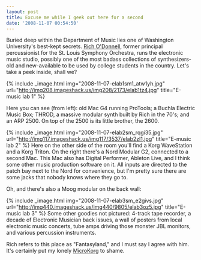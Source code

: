 ```yaml
---
layout: post
title: Excuse me while I geek out here for a second
date: '2008-11-07 00:54:50'
---
```



Buried deep within the Department of Music lies one of Washington University's best-kept secrets. [Rich O'Donnell](http://richodonnell.com/about/), former principal percussionist for the St. Louis Symphony Orchestra, runs the electronic music studio, possibly one of the most badass collections of synthesizers-old and new-available to be used by college students in the country. Let's take a peek inside, shall we?

{% include _image.html img="2008-11-07-elab1sm1_atw1yh.jpg" url="http://img208.imageshack.us/img208/2173/elab1tz4.jpg" title="E-music lab 1"  %}

Here you can see (from left): old Mac G4 running ProTools; a Buchla Electric Music Box; THROD, a massive modular synth built by Rich in the 70's; and an ARP 2500. On top of the 2500 is its little brother, the 2600.

{% include _image.html img="2008-11-07-elab2sm_rqgi35.jpg" url="http://img117.imageshack.us/img117/3537/elab2zl1.jpg" title="E-music lab 2"  %}
Here on the other side of the room you'll find a Korg WaveStation and a Korg Triton. On the right there's a Nord Modular G2, connected to a second Mac. This Mac also has Digital Performer, Ableton Live, and I think some other music production software on it. All inputs are directed to the patch bay next to the Nord for convenience, but I'm pretty sure there are some jacks that nobody knows where they go to.

Oh, and there's also a Moog modular on the back wall:

{% include _image.html img="2008-11-07-elab3sm_e2givs.jpg" url="http://img440.imageshack.us/img440/9805/elab3oz5.jpg" title="E-music lab 3"  %}
Some other goodies not pictured: 4-track tape recorder, a decade of Electronic Musician back issues, a wall of posters from local electronic music concerts, tube amps driving those monster JBL monitors, and various percussion instruments.

Rich refers to this place as "Fantasyland," and I must say I agree with him. It's certainly put my lonely [MicroKorg](http://www.korg.com/gear/info.asp?A_PROD_NO=microKORG) to shame.


